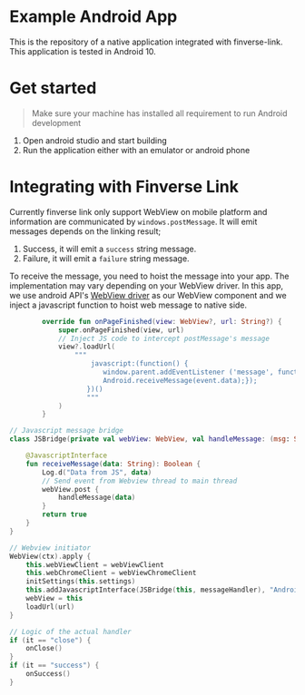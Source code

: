 # Example Android App

This is the repository of a native application integrated with finverse-link. This application is tested in Android 10.

# Get started

> Make sure your machine has installed all requirement to run Android development

1. Open android studio and start building
2. Run the application either with an emulator or android phone

# Integrating with Finverse Link

Currently finverse link only support WebView on mobile platform and information are communicated by `windows.postMessage`. It will emit messages depends on the linking result;

1. Success, it will emit a `success` string message.
2. Failure, it will emit a `failure` string message.

To receive the message, you need to hoist the message into your app. The implementation may vary depending on your WebView driver. In this app, we use android API's [WebView driver](https://developer.chrome.com/docs/multidevice/webview/) as our WebView component and we inject a javascript function to hoist web message to native side.

```kotlin
        override fun onPageFinished(view: WebView?, url: String?) {
            super.onPageFinished(view, url)
            // Inject JS code to intercept postMessage's message
            view?.loadUrl(
                """
                    javascript:(function() {
                       window.parent.addEventListener ('message', function(event) {
                       Android.receiveMessage(event.data);});
                   })()
                   """
            )
        }
```

```kotlin
// Javascript message bridge
class JSBridge(private val webView: WebView, val handleMessage: (msg: String) -> Unit) {

    @JavascriptInterface
    fun receiveMessage(data: String): Boolean {
        Log.d("Data from JS", data)
        // Send event from Webview thread to main thread
        webView.post {
            handleMessage(data)
        }
        return true
    }
}
```

```kotlin
// Webview initiator
WebView(ctx).apply {
    this.webViewClient = webViewClient
    this.webChromeClient = webViewChromeClient
    initSettings(this.settings)
    this.addJavascriptInterface(JSBridge(this, messageHandler), "Android")
    webView = this
    loadUrl(url)
}
```

```kotlin
// Logic of the actual handler
if (it == "close") {
    onClose()
}
if (it == "success") {
    onSuccess()
}
```
